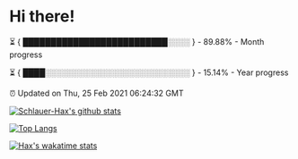 # Hi there!

⏳ { ██████████████████████████░░░░ } - 89.88% - Month progress

⏳ { ████░░░░░░░░░░░░░░░░░░░░░░░░░░ } - 15.14% - Year progress

⏰ Updated on Thu, 25 Feb 2021 06:24:32 GMT


[![Schlauer-Hax's github stats](https://github-readme-stats.vercel.app/api?username=Schlauer-Hax&show_icons=true&theme=dark&count_private=true)](https://github.com/Schlauer-Hax)


[![Top Langs](https://github-readme-stats.vercel.app/api/top-langs/?username=Schlauer-Hax&layout=compact&theme=dark)](https://github.com/Schlauer-Hax?tab=repositories)


[![Hax's wakatime stats](https://github-readme-stats.vercel.app/api/wakatime?username=Hax&theme=dark)](https://wakatime.com/@Hax)

